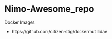 # Nimo-Awesome_repo

<P>Docker Images</p>
<ul>
<li>https://github.com/citizen-stig/dockermutillidae</li>
</ul>
